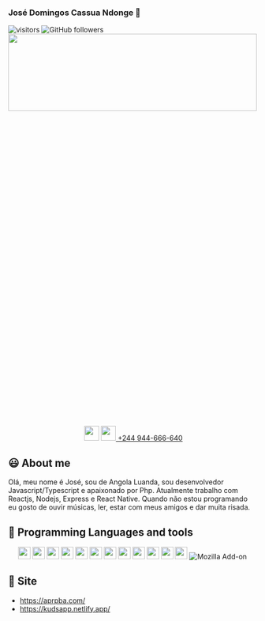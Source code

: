 ### José Domingos Cassua Ndonge 👋

![visitors](https://visitor-badge.glitch.me/badge?page_id=josedomingos919.visitor-badge)
![GitHub followers](https://img.shields.io/github/followers/josedomingos919?style=social)
<img src="https://scontent.flad5-1.fna.fbcdn.net/v/t1.6435-9/195439782_2946717438904145_7095951674746767650_n.jpg?_nc_cat=102&ccb=1-3&_nc_sid=174925&_nc_eui2=AeFcqMsnfvScyGWwEBLuPfI0PYj3y64GkFE9iPfLrgaQUegb9zHKWF2xRS_a00n8IXZ9FuqPcN_HFtFoeZOLvgKN&_nc_ohc=ygSWh7f89igAX-VT3qh&tn=-M8OgMseNFnecV2e&_nc_ht=scontent.flad5-1.fna&oh=e4470f8322971cc50a5d92eb0b4a26f0&oe=60EE1875" width="100%" height="20%" />
<p align='center'>
&nbsp;&nbsp;
  <a href="https://www.linkedin.com/in/jos%C3%A9-domingos-cassua-n-donge-2197221b8/"><img height="30" src="https://github.com/stephenajulu/WaylonWalker/blob/main/icon/linkedin.png?raw=true"></a>
  <a href="#"><img height="30" src="https://image.similarpng.com/very-thumbnail/2020/05/WhatsApp-icon-PNG.png"> +244 944-666-640</a>&nbsp;&nbsp;
</p>

## :smiley: About me
Olá, meu nome é José, sou de Angola Luanda, sou desenvolvedor Javascript/Typescript e apaixonado por Php.
Atualmente trabalho com Reactjs, Nodejs, Express e React Native.
Quando não estou programando eu gosto de ouvir músicas, ler, estar com meus amigos e dar muita risada.
## :rocket: Programming Languages and tools
<p align="center">
<img src="https://img.shields.io/badge/javascript-%23F7DF1E.svg?&style=for-the-badge&logo=javascript&logoColor=black" height="25"/>
<img src="https://img.shields.io/badge/typescript%20-%23007ACC.svg?&style=for-the-badge&logo=typescript&logoColor=white" height="25"/>
<img src="https://img.shields.io/badge/node.js%20-%2343853D.svg?&style=for-the-badge&logo=node.js&logoColor=white" height="25"/>
<img src="https://img.shields.io/badge/express.js%20-%23404d59.svg?&style=for-the-badge" height="25"/>
<img src="https://img.shields.io/badge/react%20-%2320232a.svg?&style=for-the-badge&logo=react&logoColor=%2361DAFB" height="25"/>
<img src="https://img.shields.io/badge/bootstrap%20-%23563D7C.svg?&style=for-the-badge&logo=bootstrap&logoColor=white" height="25"/>
<img src="https://img.shields.io/badge/postgres-%23316192.svg?&style=for-the-badge&logo=postgresql&logoColor=white" height="25"/>
<img src="https://img.shields.io/badge/-npm-CB3837?style=flat-square&logo=npm" height="25"/>
<img src="https://upload.wikimedia.org/wikipedia/commons/thumb/2/27/PHP-logo.svg/711px-PHP-logo.svg.png" height="25"/>
<img src="https://img.shields.io/badge/-GitHub-181717?style=flat-square&logo=github" height="25"/> 
<img src="https://www.appnetos.com/out/img/www.appnetos.com/twig.png" height="25"/>
<img src="https://img.shields.io/badge/MongoDB-%234ea94b.svg?&style=for-the-badge&logo=mongodb&logoColor=white" height="25"/>
  
  <img alt="Mozilla Add-on" src="https://img.shields.io/amo/dw/tyfghfg?color=tydhgfhg&label=guyfgh&logo=dtrrgdgf&logoColor=tygfhfgc&style=social">
</p>

## 🎯 Site

 - https://aprpba.com/
 - https://kudsapp.netlify.app/
